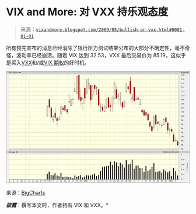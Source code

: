 <!--yml

类别：未分类

日期：2024-05-18 17:48:40

-->

# VIX and More: 对 VXX 持乐观态度

> 来源：[`vixandmore.blogspot.com/2009/05/bullish-on-vxx.html#0001-01-01`](http://vixandmore.blogspot.com/2009/05/bullish-on-vxx.html#0001-01-01)

所有预先宣布的消息已经消除了银行压力测试结果公布的大部分不确定性，毫不奇怪，波动率已经崩溃。随着 VIX 达到 32.53，VXX 最后交易价为 85.19，这似乎是买入[VXX](http://vixandmore.blogspot.com/search/label/VXX)和/或[VIX 期权](http://vixandmore.blogspot.com/search/label/VIX%20options)的好时机。

![](img/c8e16f1b7eeda7a7f1436ec448f1da16.png)

来源：[BigCharts](http://www.bigcharts.com)

***披露***：撰写本文时，作者持有 VIX 和 VXX。*
